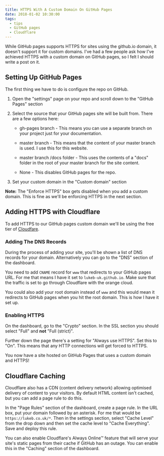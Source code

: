 ```yaml
---
title: HTTPS With A Custom Domain On GitHub Pages
date: 2018-01-02 10:30:00
tags:
  - tips
  - GitHub pages
  - Cloudflare
---
```


While GitHub pages supports HTTPS for sites using the github.io domain, it doesn't support it for custom domains. I've had a few people ask how I've achieved HTTPS with a custom domain on GitHub pages, so I felt I should write a post on it.

<!-- excerpt -->

## Setting Up GitHub Pages

The first thing we have to do is configure the repo on GitHub.

1. Open the "settings" page on your repo and scroll down to the "GitHub Pages" section

2. Select the source that your GitHub pages site will be built from. There are a few options here:

   - gh-pages branch - This means you can use a separate branch on your project just for your documentation.

   - master branch - This means that the content of your master branch is used. I use this for this website.

   - master branch /docs folder - This uses the contents of a "docs" folder in the root of your master branch for the site content.

   - None - This disables GitHub pages for the repo.

3. Set your custom domain in the "Custom domain" section

**Note:** The "Enforce HTTPS" box gets disabled when you add a custom domain. This is fine as we'll be enforcing HTTPS in the next section.

## Adding HTTPS with Cloudflare

To add HTTPS to our GitHub pages custom domain we'll be using the free tier of [Cloudfare](https://www.cloudflare.com).

### Adding The DNS Records

During the process of adding your site, you'll be shown a list of DNS records for your domain. Alternatively you can go to the "DNS" section of the dashboard.

You need to add `CNAME` record for `www` that redirects to your GitHub pages URL. For me that means I have it set to `lukeb-uk.github.io`. Make sure that the traffic is set to go through Cloudflare with the orange cloud.

You could also add your root domain instead of `www` and this would mean it redirects to GitHub pages when you hit the root domain. This is how I have it set up.

### Enabling HTTPS

On the dashboard, go to the "Crypto" section. In the SSL section you should select "Full" and **not** "Full (strict)".

Further down the page there's a setting for "Always use HTTPS". Set this to "On". This means that any HTTP connections will get forced to HTTPS.

You now have a site hosted on GitHub Pages that uses a custom domain and HTTPS!

## Cloudflare Caching

Cloudflare also has a CDN (content delivery network) allowing optimised delivery of content to your visitors. By default HTML content isn't cached, but you can add a page rule to do this.

In the "Page Rules" section of the dashboard, create a page rule. In the URL box, put your domain followed by an asterisk. For me that would be `https://lukeb.co.uk/*`. Then in the settings section, select "Cache Level" from the drop down and then set the cache level to "Cache Everything". Save and deploy this rule.

You can also enable Cloudflare's Always Online™ feature that will serve your site's static pages from their cache if GitHub has an outage. You can enable this in the "Caching" section of the dashboard.
